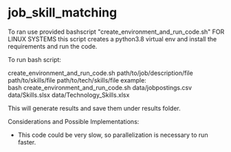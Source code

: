 # job_skill_matching

To ran use provided bashscript "create_environment_and_run_code.sh" FOR LINUX SYSTEMS
this script creates a python3.8 virtual env and install the requirements and run the code.

To run bash script:

create_environment_and_run_code.sh path/to/job/description/file path/to/skills/file path/to/tech/skills/file
example:  
bash create_environment_and_run_code.sh data/jobpostings.csv data/Skills.slsx data/Technology_Skills.xlsx

This will generate results and save them under results folder.

Considerations and Possible Implementations:
* This code could be very slow, so parallelization is necessary to run faster.
 
